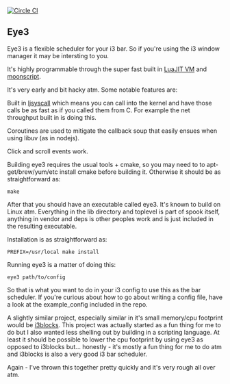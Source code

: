 [![Circle CI](https://circleci.com/gh/johnae/eye3.svg?style=svg)](https://circleci.com/gh/johnae/eye3)

## Eye3

Eye3 is a flexible scheduler for your i3 bar. So if you're using the i3 window manager it may be intersting
to you.

It's highly programmable through the super fast built in [LuaJIT VM](http://luajit.org/) and [moonscript](https://github.com/leafo/moonscript).

It's very early and bit hacky atm. Some notable features are:

Built in [ljsyscall](https://github.com/justincormack/ljsyscall) which means you can call into the kernel and have those calls be as fast as if you called
them from C. For example the net throughput built in is doing this.

Coroutines are used to mitigate the callback soup that easily ensues when using libuv (as in nodejs).

Click and scroll events work.

Building eye3 requires the usual tools + cmake, so you may need to to apt-get/brew/yum/etc install cmake before
building it. Otherwise it should be as straightforward as:

```
make
```

After that you should have an executable called eye3. It's known to build on Linux atm.
Everything in the lib directory and toplevel is part of spook itself, anything in vendor and deps
is other peoples work and is just included in the resulting executable.


Installation is as straightforward as:

```
PREFIX=/usr/local make install
```

Running eye3 is a matter of doing this:

```
eye3 path/to/config
```

So that is what you want to do in your i3 config to use this as the bar scheduler. If you're curious about
how to go about writing a config file, have a look at the example_config included in the repo.

A slightly similar project, especially similar in it's small memory/cpu footprint would be [i3blocks](https://github.com/vivien/i3blocks). This
project was actually started as a fun thing for me to do but I also wanted less shelling out by building in a scripting language. At least it should
be possible to lower the cpu footprint by using eye3 as opposed to i3blocks but... honestly - it's mostly a fun thing for me to do atm and i3blocks
is also a very good i3 bar scheduler.

Again - I've thrown this together pretty quickly and it's very rough all over atm.
